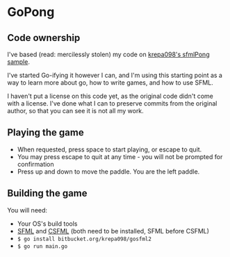 # GoPong #

## Code ownership ##
I've based (read: mercilessly stolen) my code on [krepa098's sfmlPong sample](https://bitbucket.org/krepa098/gosfml2-samples).

I've started Go-ifying it however I can, and I'm using this starting point as a way to learn more about go, how to write games, and how to use SFML.

I haven't put a license on this code yet, as the original code didn't come with a license. I've done what I can to preserve commits from the original author, so that you can see it is not all my work.

## Playing the game ##
- When requested, press space to start playing, or escape to quit.
- You may press escape to quit at any time - you will not be prompted for confirmation
- Press up and down to move the paddle. You are the left paddle.

## Building the game ##
You will need:
- Your OS's build tools
- [SFML]( http://github.com/LaurentGomila/SFML ) and [CSFML]( http://github.com/LaurentGomila/SFML ) (both need to be installed, SFML before CSFML)
- `$ go install bitbucket.org/krepa098/gosfml2`
- `$ go run main.go`
